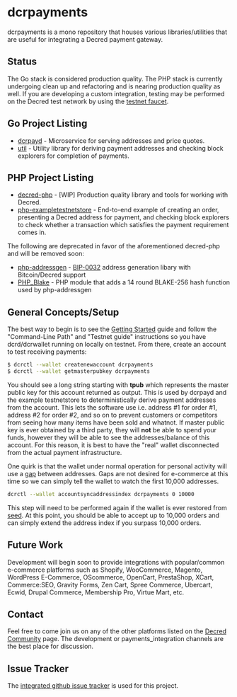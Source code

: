 dcrpayments
====

dcrpayments is a mono repository that houses various libraries/utilities that
are useful for integrating a Decred payment gateway.

## Status

The Go stack is considered production quality.  The PHP stack is currently
undergoing clean up and refactoring and is nearing production quality as well.
If you are developing a custom integration, testing may be performed on the
Decred test network by using the [testnet faucet](https://faucet.decred.org).

## Go Project Listing

- [dcrpayd](https://github.com/decred/dcrpayments/tree/master/dcrpayd) -
  Microservice for serving addresses and price quotes.
- [util](https://github.com/decred/dcrpayments/tree/master/util) - Utility
library for deriving payment addresses and checking block explorers for
completion of payments.

## PHP Project Listing

- [decred-php](https://github.com/R3VoLuT1OneR/decred-php) - [WIP] Production
  quality library and tools for working with Decred.
- [php-exampletestnetstore](https://github.com/decred/dcrpayments/tree/master/php-exampletestnetstore) - End-to-end example of creating an order, presenting a Decred address for payment, and checking block
explorers to check whether a transaction which satisfies the payment requirement
comes in.

The following are deprecated in favor of the aforementioned decred-php and will
be removed soon:

- [php-addressgen](https://github.com/decred/dcrpayments/tree/master/php-addressgen) -
[BIP-0032](https://github.com/bitcoin/bips/blob/master/bip-0032.mediawiki) address generation libary with Bitcoin/Decred support
- [PHP_Blake](https://github.com/decred/dcrpayments/tree/master/PHP_Blake) - PHP
  module that adds a 14 round BLAKE-256 hash function used by php-addressgen

## General Concepts/Setup

The best way to begin is to see the [Getting Started](https://docs.decred.org/getting-started/beginner-guide/)
guide and follow the "Command-Line Path" and "Testnet guide" instructions so you
have dcrd/dcrwallet running on locally on testnet.  From there, create an
account to test receiving payments:

```bash no-highlight
$ dcrctl --wallet createnewaccount dcrpayments
$ dcrctl --wallet getmasterpubkey dcrpayments
```

You should see a long string starting with **tpub** which represents the master
public key for this account returned as output.  This is used by dcrpayd and
the example testnetstore to deterministically derive payment addresses from the
account.  This lets the software use i.e. address #1 for order #1, address #2
for order #2, and so on to prevent customers or competitors from seeing how many
items have been sold and whatnot.  If master public key is ever obtained by a
third party, they will **not** be able to spend your funds, however they will be
able to see the addresses/balance of this account.  For this reason, it is best
to have the "real" wallet disconnected from the actual payment infrastructure.

One quirk is that the wallet under normal operation for personal activity will
use a [gap](https://github.com/bitcoin/bips/blob/master/bip-0044.mediawiki)
between addresses.  Gaps are not desired for e-commerce at this time so we can
simply tell the wallet to watch the first 10,000 addresses.

```bash no-highlight
dcrctl --wallet accountsyncaddressindex dcrpayments 0 10000
```

This step will need to be performed again if the wallet is ever restored from
[seed](https://docs.decred.org/faq/wallets-and-seeds/).  At this point, you
should be able to accept up to 10,000 orders and can simply extend the address
index if you surpass 10,000 orders.

## Future Work

Development will begin soon to provide integrations with popular/common
e-commerce platforms such as
Shopify, WooCommerce, Magento, WordPress E-Commerce, OScommerce,
OpenCart, PrestaShop, XCart, Commerce:SEO, Gravity Forms, Zen Cart,
Spree Commerce, Ubercart, Ecwid, Drupal Commerce, Membership Pro, Virtue Mart,
etc.

## Contact

Feel free to come join us on any of the other platforms listed on the
[Decred Community](https://decred.org/community/) page.  The development or
payments_integration channels are the best place for discussion.

## Issue Tracker

The
[integrated github issue tracker](https://github.com/decred/dcrpayments/issues)
is used for this project.

